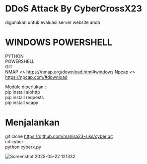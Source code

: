 # DDoS Attack By CyberCrossX23
digunakan untuk evaluasi server website anda

# WINDOWS POWERSHELL

PYTHON<br>
POWERSHELL<br>
GIT<br>
NMAP <> https://nmap.org/download.html#windows
Npcap <> https://npcap.com/#download


Module diperlukan :<br>
pip install aiohttp<br>
pip install requests<br>
pip install scapy<br>

# Menjalankan 
git clone https://github.com/mahisa23-siks/cyber.git<br>
cd cyber<br>
python cyberx.py

![Screenshot 2025-05-22 121332](https://github.com/user-attachments/assets/6a23afe2-81d0-45a1-95fb-7c82ceb29d55)
